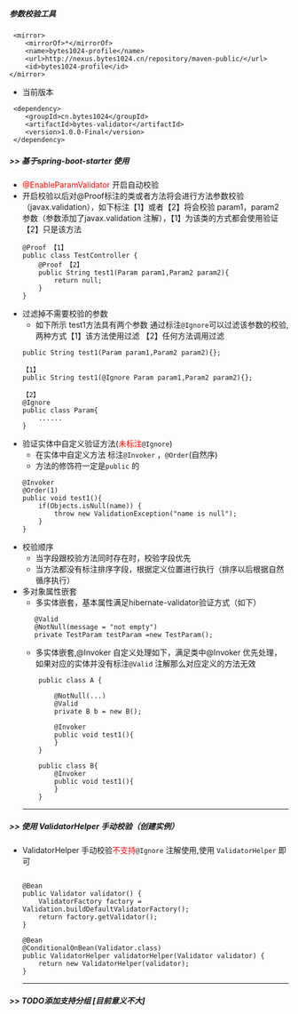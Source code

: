 ##### 参数校验工具
```
 <mirror>
	<mirrorOf>*</mirrorOf>
	<name>bytes1024-profile</name>
	<url>http://nexus.bytes1024.cn/repository/maven-public/</url>
	<id>bytes1024-profile</id>
</mirror>
```

* 当前版本
```
 <dependency>
    <groupId>cn.bytes1024</groupId>
    <artifactId>bytes-validator</artifactId>
    <version>1.0.0-Final</version>
 </dependency>
```
##### >> 基于spring-boot-starter 使用
*  <font color=red> @EnableParamValidator </font> 开启自动校验
*  开启校验以后对@Proof标注的类或者方法将会进行方法参数校验（javax.validation），如下标注【1】或者【2】将会校验 param1，param2 参数（参数添加了javax.validation 注解），【1】为该类的方式都会使用验证【2】只是该方法
	```
	@Proof 【1】
	public class TestController {
		@Proof 【2】
		public String test1(Param param1,Param2 param2){
			return null;
		}
	}
	```
*  过滤掉不需要校验的参数
	*  如下所示 test1方法具有两个参数 通过标注`@Ignore`可以过滤该参数的校验,两种方式【1】该方法使用过滤
	【2】任何方法调用过滤
	```
	public String test1(Param param1,Param2 param2){};

	【1】
	public String test1(@Ignore Param param1,Param2 param2){};

	【2】
	@Ignore
	public class Param{
		......
	}
	```
* 验证实体中自定义验证方法(<font color=red>未标注</font>`@Ignore`)
	* 在实体中自定义方法 标注`@Invoker` ，`@Order`(自然序)
	* 方法的修饰符一定是`public` 的
	```
	@Invoker
	@Order(1)
	public void test1(){
		if(Objects.isNull(name)) {
			throw new ValidationException("name is null");
		}
	}
	```
* 校验顺序
	* 当字段跟校验方法同时存在时，校验字段优先
	* 当方法都没有标注排序字段，根据定义位置进行执行（排序以后根据自然循序执行）	
* 多对象属性嵌套
    * 多实体嵌套，基本属性满足hibernate-validator验证方式（如下）
    ```
       @Valid
       @NotNull(message = "not empty")
       private TestParam testParam =new TestParam();
    ```
    * 多实体嵌套,@Invoker 自定义处理如下，满足类中@Invoker 优先处理，如果对应的实体并没有标注`@Valid` 注解那么对应定义的方法无效
    ```
        public class A {
            
            @NotNull(...)
            @Valid
            private B b = new B();
            
            @Invoker
            public void test1(){
            }
        }
        
        public class B{
            @Invoker
            public void test1(){
            }
        }
    ```
	---
##### >> 使用 ValidatorHelper 手动校验（创建实例）
*	ValidatorHelper 手动校验<font color=red>不支持</font>`@Ignore` 注解使用,使用 `ValidatorHelper` 即可

	```
        
	@Bean
	public Validator validator() {
		ValidatorFactory factory = Validation.buildDefaultValidatorFactory();
		return factory.getValidator();
	}

	@Bean
	@ConditionalOnBean(Validator.class)
	public ValidatorHelper validatorHelper(Validator validator) {
		return new ValidatorHelper(validator);
	}
	```
	---
##### >> TODO添加支持分组 [目前意义不大]
		

